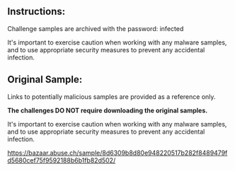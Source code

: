 ## Instructions:

Challenge samples are archived with the password: infected

It's important to exercise caution when working with any malware samples, and to use appropriate security measures to prevent any accidental infection.

## Original Sample:

Links to potentially malicious samples are provided as a reference only. 

**The challenges DO NOT require downloading the original samples.** 

It's important to exercise caution when working with any malware samples, and to use appropriate security measures to prevent any accidental infection.

https://bazaar.abuse.ch/sample/8d6309b8d80e948220517b282f8489479fd5680cef75f9592188b6b1fb82d502/

